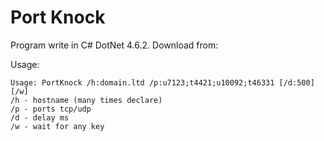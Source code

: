 # Port Knock
Program write in C# DotNet 4.6.2. Download from:


Usage:
```
Usage: PortKnock /h:domain.ltd /p:u7123;t4421;u10092;t46331 [/d:500] [/w]
/h - hostname (many times declare)
/p - ports tcp/udp
/d - delay ms
/w - wait for any key
```
